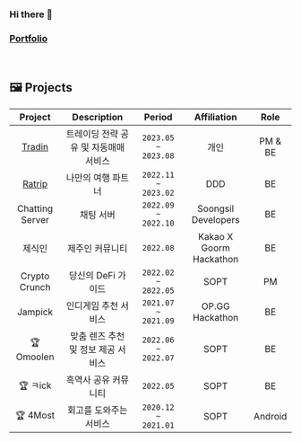 ### Hi there 👋 
### [Portfolio](https://jihwanshindev.notion.site/4dcbe0c3d4f54760863301e1df08bbc5)

</br>


## 🖼️ Projects
|Project|Description|Period|Affiliation|Role|
|:---:|:---:|:---:|:---:|:---:|
|[Tradin](https://github.com/sgh002400/Tradin)</a>|트레이딩 전략 공유 및 자동매매 서비스 </br>|`2023.05 ~ 2023.08`|개인|PM & BE|
|[Ratrip](https://github.com/sgh002400/Ratrip-Backend/tree/jihwan)</a>|나만의 여행 파트너 </br>|`2022.11 ~ 2023.02`|DDD|BE|
|Chatting Server</a>|채팅 서버 </br>|`2022.09 ~ 2022.10`|Soongsil Developers|BE|
|제식인</a>|제주인 커뮤니티 </br>|`2022.08`|Kakao X Goorm Hackathon|BE|
|Crypto Crunch</a>|당신의 DeFi 가이드 </br>|`2022.02 ~ 2022.05`|SOPT|PM|
|Jampick</a>|인디게임 추천 서비스 </br>|`2021.07 ~ 2021.09`|OP.GG Hackathon|BE|
|🏆 Omoolen</a>|맞춤 렌즈 추천 및 정보 제공 서비스 </br>|`2022.06 ~ 2022.07`|SOPT|BE|
|🏆 ㅋick</a>|흑역사 공유 커뮤니티 </br>|`2022.05`|SOPT|BE|
|🏆 4Most</a>|회고를 도와주는 서비스 </br>|`2020.12 ~ 2021.01`|SOPT|Android|


